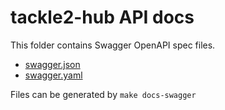 # tackle2-hub API docs

 This folder contains Swagger OpenAPI spec files.

 - [swagger.json](swagger.json)
 - [swagger.yaml](swagger.yaml)

 Files can be generated by ```make docs-swagger```
